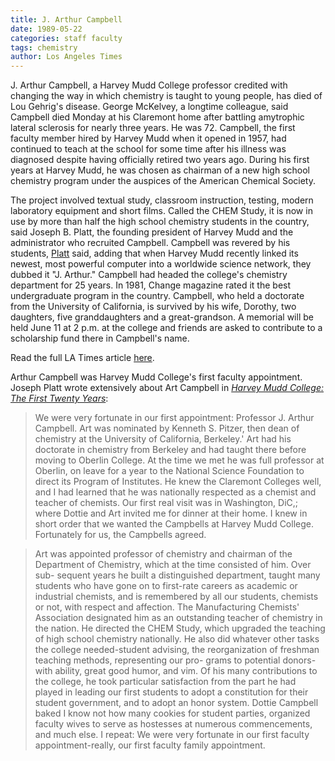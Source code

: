 ```yaml
---
title: J. Arthur Campbell
date: 1989-05-22
categories: staff faculty
tags: chemistry
author: Los Angeles Times
---
```

J. Arthur Campbell, a Harvey Mudd College professor credited with changing the way in which chemistry is taught to young people, has died of Lou Gehrig's disease. George McKelvey, a longtime colleague, said Campbell died Monday at his Claremont home after battling amytrophic lateral sclerosis for nearly three years. He was 72. Campbell, the first faculty member hired by Harvey Mudd when it opened in 1957, had continued to teach at the school for some time after his illness was diagnosed despite having officially retired two years ago. During his first years at Harvey Mudd, he was chosen as chairman of a new high school chemistry program under the auspices of the American Chemical Society. 

The project involved textual study, classroom instruction, testing, modern laboratory equipment and short films. Called the CHEM Study, it is now in use by more than half the high school chemistry students in the country, said Joseph B. Platt, the founding president of Harvey Mudd and the administrator who recruited Campbell. Campbell was revered by his students, [Platt](/2012-07-10/joseph-platt.html) said, adding that when Harvey Mudd recently linked its newest, most powerful computer into a worldwide science network, they dubbed it "J. Arthur." Campbell had headed the college's chemistry department for 25 years. In 1981, Change magazine rated it the best undergraduate program in the country. Campbell, who held a doctorate from the University of California, is survived by his wife, Dorothy, two daughters, five granddaughters and a great-grandson. A memorial will be held June 11 at 2 p.m. at the college and friends are asked to contribute to a scholarship fund there in Campbell's name.

Read the full LA Times article [here](https://www.latimes.com/archives/la-xpm-1989-05-26-mn-552-story.html).

Arthur Campbell was Harvey Mudd College's first faculty appointment. Joseph Platt wrote extensively about Art Campbell in <i>[Harvey Mudd College: The First Twenty Years](https://scholarship.claremont.edu/hmc_facbooks/2/)</i>:

> We were very fortunate in our first appointment: Professor J. Arthur Campbell. Art was nominated by Kenneth S. Pitzer, then dean of chemistry at the University of California, Berkeley.' Art had his doctorate in chemistry from Berkeley and had taught there before moving to Oberlin College. At the time we met he was full professor at Oberlin, on leave for a year to the National Science Foundation to direct its Program of Institutes. He knew the Claremont Colleges well, and I had learned that he was nationally respected as a chemist and teacher of chemists. Our first real visit was in Washington, DiC,; where Dottie and Art invited me for dinner at their home. I knew in short order that we wanted the Campbells at Harvey Mudd College. Fortunately for us, the Campbells agreed.

> Art was appointed professor of chemistry and chairman of the Department of Chemistry, which at the time consisted of him. Over sub- sequent years he built a distinguished department, taught many students who have gone on to first-rate careers as academic or industrial chemists, and is remembered by all our students, chemists or not, with respect and affection. The Manufacturing Chemists' Association designated him as an outstanding teacher of chemistry in the nation. He directed the CHEM Study, which upgraded the teaching of high school chemistry nationally. He also did whatever other tasks the college needed-student advising, the reorganization of freshman teaching methods, representing our pro- grams to potential donors-with ability, great good humor, and vim. Of his many contributions to the college, he took particular satisfaction from the part he had played in leading our first students to adopt a constitution for their student government, and to adopt an honor system. Dottie Campbell baked I know not how many cookies for student parties, organized faculty wives to serve as hostesses at numerous commencements, and much else. I repeat: We were very fortunate in our first faculty appointment-really, our first faculty family appointment.
